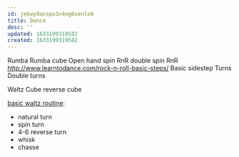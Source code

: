 ```yaml
---
id: jebwy9anspo1n4og6senlo6
title: Dance
desc: ''
updated: 1633199319582
created: 1633199319582
---
```


Rumba
  Rumba cube
  Open hand spin
  RnR double spin
RnR
http://www.learntodance.com/rock-n-roll-basic-steps/
  Basic sidestep
  Turns
  Double turns

Waltz
    Cube
    reverse cube

[basic waltz routine](https://www.youtube.com/watch?v=5vXBRiBTXFE):

* natural turn
* spin turn
* 4-6 reverse turn
* whisk
* chasse
